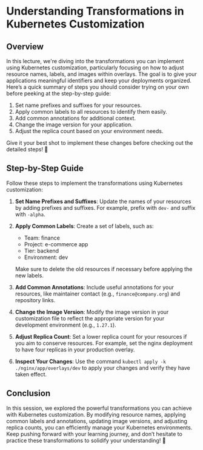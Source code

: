 # Understanding Transformations in Kubernetes Customization

## Overview

In this lecture, we're diving into the transformations you can implement using Kubernetes customization, particularly focusing on how to adjust resource names, labels, and images within overlays. The goal is to give your applications meaningful identifiers and keep your deployments organized. Here’s a quick summary of steps you should consider trying on your own before peeking at the step-by-step guide:

1. Set name prefixes and suffixes for your resources.
2. Apply common labels to all resources to identify them easily.
3. Add common annotations for additional context.
4. Change the image version for your application.
5. Adjust the replica count based on your environment needs.

Give it your best shot to implement these changes before checking out the detailed steps! 🌟

## Step-by-Step Guide

Follow these steps to implement the transformations using Kubernetes customization:

1. **Set Name Prefixes and Suffixes**: Update the names of your resources by adding prefixes and suffixes. For example, prefix with `dev-` and suffix with `-alpha`.
2. **Apply Common Labels**: Create a set of labels, such as:

   - Team: finance
   - Project: e-commerce app
   - Tier: backend
   - Environment: dev

   Make sure to delete the old resources if necessary before applying the new labels.

3. **Add Common Annotations**: Include useful annotations for your resources, like maintainer contact (e.g., `finance@company.org`) and repository links.

4. **Change the Image Version**: Modify the image version in your customization file to reflect the appropriate version for your development environment (e.g., `1.27.1`).

5. **Adjust Replica Count**: Set a lower replica count for your resources if you aim to conserve resources. For example, set the nginx deployment to have four replicas in your production overlay.

6. **Inspect Your Changes**: Use the command `kubectl apply -k ./nginx/app/overlays/dev` to apply your changes and verify they have taken effect.

## Conclusion

In this session, we explored the powerful transformations you can achieve with Kubernetes customization. By modifying resource names, applying common labels and annotations, updating image versions, and adjusting replica counts, you can efficiently manage your Kubernetes environments. Keep pushing forward with your learning journey, and don’t hesitate to practice these transformations to solidify your understanding! 🚀
